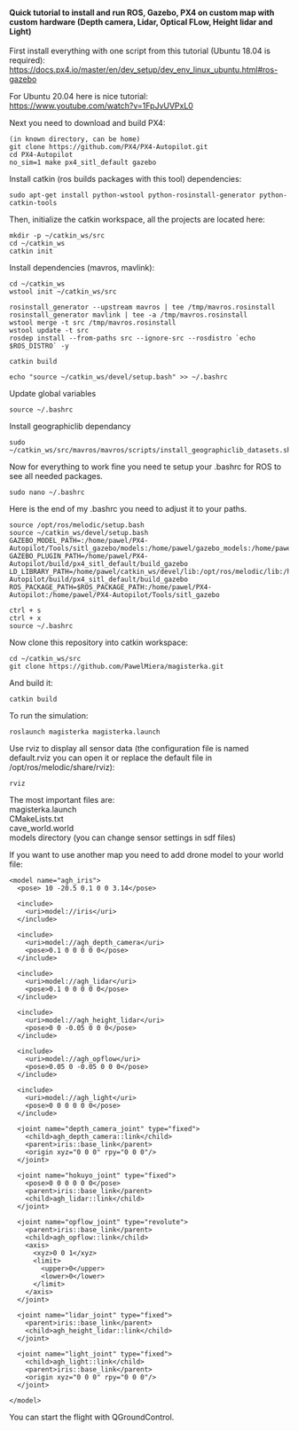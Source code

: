 #### Quick tutorial to install and run ROS, Gazebo, PX4 on custom map with custom hardware (Depth camera, Lidar, Optical FLow, Height lidar and Light)

First install everything with one script from this tutorial (Ubuntu 18.04 is required):  
https://docs.px4.io/master/en/dev_setup/dev_env_linux_ubuntu.html#ros-gazebo

For Ubuntu 20.04 here is nice tutorial:  
https://www.youtube.com/watch?v=1FpJvUVPxL0

Next you need to download and build PX4:

```
(in known directory, can be home)
git clone https://github.com/PX4/PX4-Autopilot.git
cd PX4-Autopilot
no_sim=1 make px4_sitl_default gazebo
```

Install catkin (ros builds packages with this tool) dependencies:

```
sudo apt-get install python-wstool python-rosinstall-generator python-catkin-tools
```

Then, initialize the catkin workspace, all the projects are located here:
```
mkdir -p ~/catkin_ws/src
cd ~/catkin_ws
catkin init
```

Install dependencies (mavros, mavlink):

```
cd ~/catkin_ws
wstool init ~/catkin_ws/src

rosinstall_generator --upstream mavros | tee /tmp/mavros.rosinstall
rosinstall_generator mavlink | tee -a /tmp/mavros.rosinstall
wstool merge -t src /tmp/mavros.rosinstall
wstool update -t src
rosdep install --from-paths src --ignore-src --rosdistro `echo $ROS_DISTRO` -y

catkin build

echo "source ~/catkin_ws/devel/setup.bash" >> ~/.bashrc
```

Update global variables
```
source ~/.bashrc
```

Install geographiclib dependancy 
```
sudo ~/catkin_ws/src/mavros/mavros/scripts/install_geographiclib_datasets.sh
```

Now for everything to work fine you need te setup your .bashrc for ROS to see all needed packages.

```
sudo nano ~/.bashrc
```

Here is the end of my .bashrc you need to adjust it to your paths.

```
source /opt/ros/melodic/setup.bash
source ~/catkin_ws/devel/setup.bash
GAZEBO_MODEL_PATH=:/home/pawel/PX4-Autopilot/Tools/sitl_gazebo/models:/home/pawel/gazebo_models:/home/pawel/catkin_ws/src/magisterka/models
GAZEBO_PLUGIN_PATH=/home/pawel/PX4-Autopilot/build/px4_sitl_default/build_gazebo
LD_LIBRARY_PATH=/home/pawel/catkin_ws/devel/lib:/opt/ros/melodic/lib:/home/pawel/PX4-Autopilot/build/px4_sitl_default/build_gazebo
ROS_PACKAGE_PATH=$ROS_PACKAGE_PATH:/home/pawel/PX4-Autopilot:/home/pawel/PX4-Autopilot/Tools/sitl_gazebo
```
```
ctrl + s 
ctrl + x
source ~/.bashrc
```

Now clone this repository into catkin workspace:
```
cd ~/catkin_ws/src
git clone https://github.com/PawelMiera/magisterka.git
```
And build it:
```
catkin build
```

To run the simulation:
```
roslaunch magisterka magisterka.launch
```

Use rviz to display all sensor data (the configuration file is named default.rviz you can open it or replace the default file in /opt/ros/melodic/share/rviz):
```
rviz
```

The most important files are:  
magisterka.launch  
CMakeLists.txt  
cave_world.world  
models directory (you can change sensor settings in sdf files)  

If you want to use another map you need to add drone model to your world file:

```
<model name="agh_iris">
  <pose> 10 -20.5 0.1 0 0 3.14</pose>

  <include>
    <uri>model://iris</uri> 
  </include>
  
  <include>
    <uri>model://agh_depth_camera</uri>
    <pose>0.1 0 0 0 0 0</pose>
  </include>

  <include>
    <uri>model://agh_lidar</uri>
    <pose>0.1 0 0 0 0 0</pose>
  </include>

  <include>
    <uri>model://agh_height_lidar</uri>
    <pose>0 0 -0.05 0 0 0</pose>
  </include>

  <include>
    <uri>model://agh_opflow</uri>
    <pose>0.05 0 -0.05 0 0 0</pose>
  </include>

  <include>
    <uri>model://agh_light</uri>
    <pose>0 0 0 0 0 0</pose>
  </include>

  <joint name="depth_camera_joint" type="fixed">
    <child>agh_depth_camera::link</child>
    <parent>iris::base_link</parent>
    <origin xyz="0 0 0" rpy="0 0 0"/>
  </joint>
 
  <joint name="hokuyo_joint" type="fixed">
    <pose>0 0 0 0 0 0</pose>
    <parent>iris::base_link</parent>
    <child>agh_lidar::link</child>
  </joint>

  <joint name="opflow_joint" type="revolute">
    <parent>iris::base_link</parent>
    <child>agh_opflow::link</child>
    <axis>
      <xyz>0 0 1</xyz>
      <limit>
        <upper>0</upper>
        <lower>0</lower>
      </limit>
    </axis>
  </joint>

  <joint name="lidar_joint" type="fixed">
    <parent>iris::base_link</parent>
    <child>agh_height_lidar::link</child>
  </joint>

  <joint name="light_joint" type="fixed">
    <child>agh_light::link</child>
    <parent>iris::base_link</parent>
    <origin xyz="0 0 0" rpy="0 0 0"/>
  </joint>

</model>
```

You can start the flight with QGroundControl.



